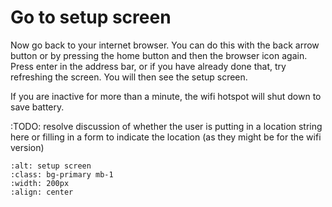 # Go to setup screen

Now go back to your internet browser.  You can do this with the back arrow button or by pressing the home button and then the browser icon again.
Press enter in the address bar, or if you have already done that, try refreshing the screen.  You will then see the setup screen. 

If you are inactive for more than a minute, the wifi hotspot will shut down to save battery.

:TODO: resolve discussion of whether the user is putting in a location string here or filling in a form to indicate the location (as they might be for the wifi version)

```{image} step8.png
:alt: setup screen
:class: bg-primary mb-1
:width: 200px
:align: center
```